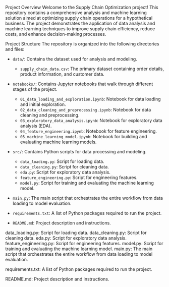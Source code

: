 Project Overview
Welcome to the Supply Chain Optimization project! This repository contains a comprehensive analysis and machine learning solution aimed at optimizing supply chain operations for a hypothetical business. The project demonstrates the application of data analysis and machine learning techniques to improve supply chain efficiency, reduce costs, and enhance decision-making processes.


Project Structure
The repository is organized into the following directories and files:

- `data/`: Contains the dataset used for analysis and modeling.
  - `supply_chain_data.csv`: The primary dataset containing order details, product information, and customer data.

- `notebooks/`: Contains Jupyter notebooks that walk through different stages of the project.
  - `01_data_loading_and_exploration.ipynb`: Notebook for data loading and initial exploration.
  - `02_data_cleaning_and_preprocessing.ipynb`: Notebook for data cleaning and preprocessing.
  - `03_exploratory_data_analysis.ipynb`: Notebook for exploratory data analysis (EDA).
  - `04_feature_engineering.ipynb`: Notebook for feature engineering.
  - `05_machine_learning_model.ipynb`: Notebook for building and evaluating machine learning models.

- `src/`: Contains Python scripts for data processing and modeling.
  - `data_loading.py`: Script for loading data.
  - `data_cleaning.py`: Script for cleaning data.
  - `eda.py`: Script for exploratory data analysis.
  - `feature_engineering.py`: Script for engineering features.
  - `model.py`: Script for training and evaluating the machine learning model.

- `main.py`: The main script that orchestrates the entire workflow from data loading to model evaluation.

- `requirements.txt`: A list of Python packages required to run the project.

- `README.md`: Project description and instructions.

data_loading.py: Script for loading data.
data_cleaning.py: Script for cleaning data.
eda.py: Script for exploratory data analysis.
feature_engineering.py: Script for engineering features.
model.py: Script for training and evaluating the machine learning model.
main.py: The main script that orchestrates the entire workflow from data loading to model evaluation.

requirements.txt: A list of Python packages required to run the project.

README.md: Project description and instructions.

